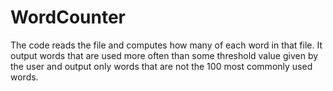 # WordCounter
The code reads the file and computes how many of each word in that file.
It output words that are used more often than some threshold value given by the user and output only words that are not the 100 most commonly used words.
